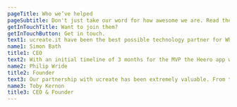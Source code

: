 ```yaml
---
pageTitle: Who we’ve helped
pageSubtitle: Don't just take our word for how awesome we are. Read their stories.
getInTouchTitle: Want to join them?
getInTouchButton: Get in touch.
text1: ucreate.it have been the best possible technology partner for When You Move. By working closely with them we have been able to launch our business in just 3 months; a marvellous achievement.
name1: Simon Bath
title1: CEO
text2: With an initial timeline of 3 months for the MVP the Heero app went into review with the App stores a little over 2 months into the project meaning I’ve had time to make tweaks based on Apple / Google feedback without running over budget. The quality of build is fantastic and having a team dedicated to my project makes it a lot easier to get things done.
name2: Philip Wride
title2: Founder
text3: Our partnership with ucreate has been extremely valuable. From the rapid MVP build, to challenging assumptions and latterly, the ability to scale the business at short notice. A dedicated team with a proven track record at such a fragile time in our existence was a great comfort. ucreate have become deeply and intrinsically involved in our business offering support across the technology landscape and beyond.
name3: Toby Kernon
title3: CEO & Founder
---
```

